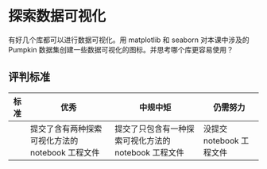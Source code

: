 # 探索数据可视化

有好几个库都可以进行数据可视化。用 matplotlib 和 seaborn 对本课中涉及的 Pumpkin 数据集创建一些数据可视化的图标。并思考哪个库更容易使用？

## 评判标准

| 标准 | 优秀 | 中规中矩 | 仍需努力 |
| -------- | --------- | -------- | ----------------- |
|          | 提交了含有两种探索可视化方法的 notebook 工程文件         |   提交了只包含有一种探索可视化方法的 notebook 工程文件       |  没提交  notebook 工程文件                 |
